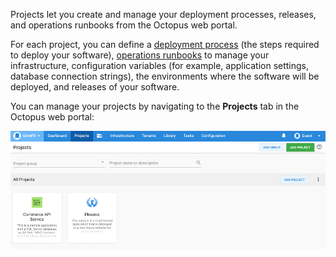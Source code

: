 Projects let you create and manage your deployment processes, releases, and operations runbooks from the Octopus web portal.

For each project, you can define a [deployment process](/docs/deployment-process/index.md) (the steps required to deploy your software), [operations runbooks](/docs/operations-runbooks/index.md) to manage your infrastructure, configuration variables (for example, application settings, database connection strings), the environments where the software will be deployed, and releases of your software.

You can manage your projects by navigating to the **Projects** tab in the Octopus web portal:

![The Projects area of Octopus Deploy](docs/shared-content/concepts/images/projects.png)
